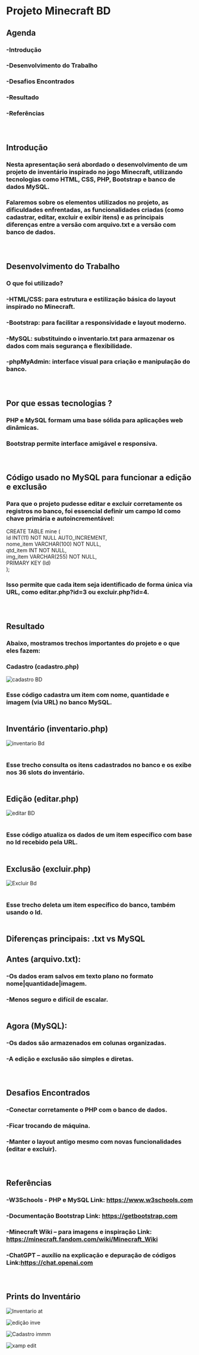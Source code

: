 # Projeto Minecraft BD <br>

## Agenda
### -Introdução
### -Desenvolvimento do Trabalho
### -Desafios Encontrados
### -Resultado
### -Referências <br><br><br>



## Introdução
### Nesta apresentação será abordado o desenvolvimento de um projeto de inventário inspirado no jogo Minecraft, utilizando tecnologias como HTML, CSS, PHP, Bootstrap e banco de dados MySQL.
### Falaremos sobre os elementos utilizados no projeto, as dificuldades enfrentadas, as funcionalidades criadas (como cadastrar, editar, excluir e exibir itens) e as principais diferenças entre a versão com arquivo.txt e a versão com banco de dados. <br><br><br>


## Desenvolvimento do Trabalho <br>
### O que foi utilizado?<br>

### -HTML/CSS: para estrutura e estilização básica do layout inspirado no Minecraft.
### -Bootstrap: para facilitar a responsividade e layout moderno.
### -MySQL: substituindo o inventario.txt para armazenar os dados com mais segurança e flexibilidade.
### -phpMyAdmin: interface visual para criação e manipulação do banco.<br><br><br>

## Por que essas tecnologias ?<br>

### PHP e MySQL formam uma base sólida para aplicações web dinâmicas.
### Bootstrap permite interface amigável e responsiva. <br><br><br>

## Código usado no MySQL para funcionar a edição e exclusão<br>

### Para que o projeto pudesse editar e excluir corretamente os registros no banco, foi essencial definir um campo Id como chave primária e autoincrementável:<br>

CREATE TABLE mine (<br>
  Id INT(11) NOT NULL AUTO_INCREMENT,<br>
  nome_item VARCHAR(100) NOT NULL,<br>
  qtd_item INT NOT NULL,<br>
  img_item VARCHAR(255) NOT NULL,<br>
  PRIMARY KEY (Id)<br>
); <br>

### Isso permite que cada item seja identificado de forma única via URL, como editar.php?id=3 ou excluir.php?id=4.<br><br><br>

## Resultado<br>

### Abaixo, mostramos trechos importantes do projeto e o que eles fazem:<br>

### Cadastro (cadastro.php)<br>

 ![cadastro BD](https://github.com/user-attachments/assets/827b26ee-98df-49be-b363-4ffe370391e2)<br>


### Esse código cadastra um item com nome, quantidade e imagem (via URL) no banco MySQL.<br><br>

## Inventário (inventario.php)<br>

![inventario Bd](https://github.com/user-attachments/assets/741875c2-3bbc-4331-b121-5fe488135d87) <br><br>

### Esse trecho consulta os itens cadastrados no banco e os exibe nos 36 slots do inventário. <br><br>

## Edição (editar.php)<br>

![editar BD](https://github.com/user-attachments/assets/c5a3026e-404b-463f-92dc-33dae94c1901) <br><br>

### Esse código atualiza os dados de um item específico com base no Id recebido pela URL.<br><br>

## Exclusão (excluir.php)<br>

![Excluir Bd](https://github.com/user-attachments/assets/fcff58c0-b66a-49d7-8117-a28b11358bb4) <br><br>

### Esse trecho deleta um item específico do banco, também usando o Id.<br><br>

## Diferenças principais: .txt vs MySQL<br>

## Antes (arquivo.txt):<br>
### -Os dados eram salvos em texto plano no formato nome|quantidade|imagem.<br>
### -Menos seguro e difícil de escalar.<br><br>

## Agora (MySQL):<br>
### -Os dados são armazenados em colunas organizadas.<br>
### -A edição e exclusão são simples e diretas.<br><br><br>


## Desafios Encontrados<br>

### -Conectar corretamente o PHP com o banco de dados.<br>
### -Ficar trocando de máquina.<br>
### -Manter o layout antigo mesmo com novas funcionalidades (editar e excluir).<br><br><br>

## Referências<br>

### -W3Schools - PHP e MySQL  Link: https://www.w3schools.com <br>
### -Documentação Bootstrap Link: https://getbootstrap.com <br>
### -Minecraft Wiki – para imagens e inspiração   Link: https://minecraft.fandom.com/wiki/Minecraft_Wiki  <br>
### -ChatGPT – auxílio na explicação e depuração de códigos   Link:https://chat.openai.com<br><br><br>

## Prints do Inventário<br>

![Inventario  at](https://github.com/user-attachments/assets/551590bc-b760-4a83-b12f-14b9b9c6be3f) <br>

![edição inve](https://github.com/user-attachments/assets/d5bbab73-ddf2-403a-9a3a-04bb5e8ffa96) <br>

![Cadastro immm](https://github.com/user-attachments/assets/cfe9cea0-5e80-48f0-98e6-6cc4e6ed530c) <br>

![xamp edit](https://github.com/user-attachments/assets/3a3b8b7f-ea09-4061-8afa-de42ec6c50ca)




















































